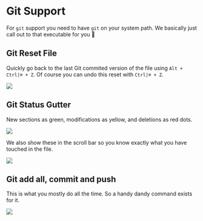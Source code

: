 # Git Support

For `git` support you need to have `git` on your system path. We basically just call out to that executable for you 🌹

## Git Reset File

Quickly go back to the last Git commited version of the file using `Alt + Ctrl|⌘ + Z`. Of course you can undo this reset with `Ctrl|⌘ + Z`.

![](https://raw.githubusercontent.com/johnpaularthur/johnpaularthur.github.io/master/screens/gitResetFile.gif)

## Git Status Gutter

New sections as green, modifications as yellow, and deletions as red dots.

![](https://raw.githubusercontent.com/johnpaularthur/johnpaularthur.github.io/master/screens/gitStatus.png)

We also show these in the scroll bar so you know exactly what you have touched in the file.

![](https://raw.githubusercontent.com/johnpaularthur/johnpaularthur.github.io/master/screens/gitStatusScrollbar.png)

## Git add all, commit and push

This is what you mostly do all the time. So a handy dandy command exists for it.

![](https://raw.githubusercontent.com/johnpaularthur/johnpaularthur.github.io/master/screens/git/gitAddAllCommitAndPush.gif)